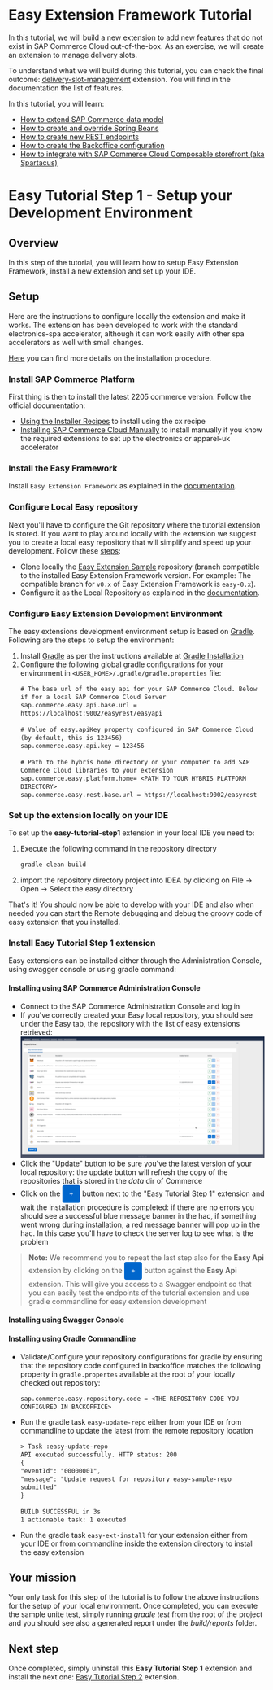 # Easy Extension Framework Tutorial

In this tutorial, we will build a new extension to add new features that do not exist in SAP Commerce Cloud out-of-the-box. As an exercise, we will create an extension to manage delivery slots.

To understand what we will build during this tutorial, you can check the final outcome: [delivery-slot-management](https://github.tools.sap/cx-boosters/easy-extension-samples/tree/main/delivery-slot-management/README.md) extension. You will find in the documentation the list of features.

In this tutorial, you will learn:
- [How to extend SAP Commerce data model](../easy-tutorial-step2)
- [How to create and override Spring Beans](../easy-tutorial-step3)
- [How to create new REST endpoints](../easy-tutorial-step4)
- [How to create the Backoffice configuration](../easy-tutorial-step5)
- [How to integrate with SAP Commerce Cloud Composable storefront (aka Spartacus)](../easy-tutorial-step6)

# Easy Tutorial Step 1 - Setup your Development Environment 

## Overview
In this step of the tutorial, you will learn how to setup Easy Extension Framework, install a new extension and set up your IDE.

## Setup
Here are the instructions to configure locally the extension and make it works. The extension has been developed to work with the standard electronics-spa accelerator, although it can work easily with other spa accelerators as well with small changes.

[Here](https://sap.github.io/easy-extension-framework/getting-started/) you can find more details on the installation procedure.

### Install SAP Commerce Platform

First thing is then to install the latest 2205 commerce version. Follow the official documentation:

- [Using the Installer Recipes](https://help.sap.com/docs/SAP_COMMERCE_CLOUD_PUBLIC_CLOUD/8be4e0379b294fbabf36d26e7ca4169d/cb3ff964e4784073a70f06165efbac8a.html?locale=en-US&version=v2205) to install using the cx recipe
- [Installing SAP Commerce Cloud Manually](https://help.sap.com/docs/SAP_COMMERCE_CLOUD_PUBLIC_CLOUD/8be4e0379b294fbabf36d26e7ca4169d/8bf5cfea86691014a00e9705a3c84074.html?locale=en-US&version=v2205) to install manually if you know the required extensions to set up the electronics or apparel-uk accelerator

### Install the Easy Framework
Install `Easy Extension Framework` as explained in the [documentation](https://sap.github.io/easy-extension-framework/install-for-existing-setup.html).

### Configure Local Easy repository
Next you'll have to configure the Git repository where the tutorial extension is stored. If you want to play around locally with the extension we suggest you to create a local easy repository that will simplify and speed up your development.
Follow these [steps](https://sap.github.io/easy-extension-framework/configuring-an-easy-repository-in-backoffice/):
- Clone locally the [Easy Extension Sample](https://github.tools.sap/cx-boosters/easy-extension-samples/tree/easy-0.2) repository (branch compatible to the installed Easy Extension Framework version. For example: The compatible branch for `v0.x` of Easy Extension Framework is `easy-0.x`). 
- Configure it as the Local Repository as explained in the [documentation](https://sap.github.io/easy-extension-framework/configuring-an-easy-repository-in-backoffice.html#configuring-a-local-repository).

### Configure Easy Extension Development Environment
The easy extensions development environment setup is based on [Gradle](https://gradle.org/). Following are the steps to setup the environment:
1. Install [Gradle](https://gradle.org/) as per the instructions available at [Gradle Installation](https://gradle.org/install/)
2. Configure the following global gradle configurations for your environment in `<USER_HOME>/.gradle/gradle.properties` file:
   ```properties
   # The base url of the easy api for your SAP Commerce Cloud. Below if for a local SAP Commerce Cloud Server
   sap.commerce.easy.api.base.url = https://localhost:9002/easyrest/easyapi

   # Value of easy.apiKey property configured in SAP Commerce Cloud (by default, this is 123456)
   sap.commerce.easy.api.key = 123456

   # Path to the hybris home directory on your computer to add SAP Commerce Cloud libraries to your extension
   sap.commerce.easy.platform.home= <PATH TO YOUR HYBRIS PLATFORM DIRECTORY>
   sap.commerce.easy.rest.base.url = https://localhost:9002/easyrest
   ```
   
### Set up the extension locally on your IDE

To set up the **easy-tutorial-step1** extension in your local IDE you need to:
1. Execute the following command in the repository directory
   ```gradle
   gradle clean build
   ```
2. import the repository directory project into IDEA by clicking on File &rarr; Open &rarr; Select the easy directory

That's it! You should now be able to develop with your IDE and also when needed you can start the Remote debugging and debug the groovy code of easy extension that you installed. 

### Install Easy Tutorial Step 1 extension
Easy extensions can be installed either through the Administration Console, using swagger console or using gradle command:
#### Installing using SAP Commerce Administration Console
- Connect to the SAP Commerce Administration Console and log in
- If you've correctly created your Easy local repository, you should see under the Easy tab, the repository with the list of easy extensions retrieved:
  ![img_9.png](./images/img_9.png)
- Click the "Update" button to be sure you've the latest version of your local repository: the update button will refresh the copy of the repositories that is stored in the _data_ dir of Commerce
- Click on the <button style="padding: 10px; background-color: #0066cc; color: white; border: none; border-radius: 4px; cursor: pointer;">&nbsp;+&nbsp;</button> button next to the "Easy Tutorial Step 1" extension and wait the installation procedure is completed: if there are no errors you should see a successful blue message banner in the hac, if something went wrong during installation, a red message banner will pop up in the hac. In this case you'll have to check the server log to see what is the problem

> **Note:** We recommend you to repeat the last step also for the **Easy Api** extension by clicking on the <button style="padding: 10px; background-color: #0066cc; color: white; border: none; border-radius: 4px; cursor: pointer;">&nbsp;+&nbsp;</button> button against the **Easy Api** extension. This will give you access to a Swagger endpoint so that you can easily test the endpoints of the tutorial extension and use gradle commandline for easy extension development

#### Installing using Swagger Console

#### Installing using Gradle Commandline 
- Validate/Configure your repository configurations for gradle by ensuring that the repository code configured in backoffice matches the following property in `gradle.propertes` available at the root of your locally checked out repository:
  ```properties
  sap.commerce.easy.repository.code = <THE REPOSITORY CODE YOU CONFIGURED IN BACKOFFICE>
  ```
- Run the gradle task `easy-update-repo` either from your IDE or from commandline to update the latest from the remote repository location
  ```
  > Task :easy-update-repo
  API executed successfully. HTTP status: 200
  {
  "eventId": "00000001",
  "message": "Update request for repository easy-sample-repo submitted"
  }
  
  BUILD SUCCESSFUL in 3s
  1 actionable task: 1 executed
  ```
- Run the gradle task `easy-ext-install` for your extension either from your IDE or from commandline inside the extension directory to install the easy extension

## Your mission
Your only task for this step of the tutorial is to follow the above instructions for the setup of your local environment. Once completed, you can execute the sample unite test, simply running _gradle test_ from the root of the project and you should see also a generated report under the _build/reports_ folder.

## Next step
Once completed, simply uninstall this **Easy Tutorial Step 1** extension and install the next one: [Easy Tutorial Step 2](../easy-tutorial-step2/README.md) extension.
